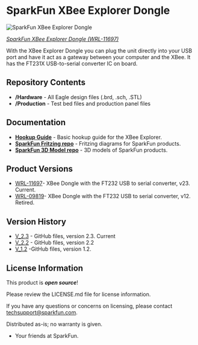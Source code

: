 SparkFun XBee Explorer Dongle
========================================

![SparkFun XBee Explorer Dongle](https://cdn.sparkfun.com//assets/parts/7/8/6/5/11697-01b.jpg)

[*SparkFun XBee Explorer Dongle (WRL-11697)*](https://www.sparkfun.com/products/11697)

With the XBee Explorer Dongle you can plug the unit directly into your USB port 
and have it act as a gateway between your computer and the XBee. It has the FT231X USB-to-serial converter IC on board. 


Repository Contents
-------------------
* **/Hardware** - All Eagle design files (.brd, .sch, .STL)
* **/Production** - Test bed files and production panel files

Documentation
--------------
* **[Hookup Guide](https://learn.sparkfun.com/tutorials/exploring-xbees-and-xctu)** - Basic hookup guide for the XBee Explorer.
* **[SparkFun Fritzing repo](https://github.com/sparkfun/Fritzing_Parts)** - Fritzing diagrams for SparkFun products.
* **[SparkFun 3D Model repo](https://github.com/sparkfun/3D_Models)** - 3D models of SparkFun products. 

Product Versions
----------------
* [WRL-11697](https://www.sparkfun.com/products/11697)- XBee Dongle with the FT232 USB to serial converter, v23. Current.
* [WRL-09819](https://www.sparkfun.com/products/retired/9819)- XBee Dongle with the FT232 USB to serial converter, v12. Retired.

Version History
---------------
* [V_2.3](https://github.com/sparkfun/XBee_Explorer_Dongle/tree/V_2.3) - GitHub files, version 2.3. Current
* [V_2.2](https://github.com/sparkfun/XBee_Explorer_Dongle/tree/V_2.2) - GitHub files, version 2.2
* [V_1.2](https://github.com/sparkfun/XBee_Explorer_Dongle/tree/V_1.2) -GitHub files, version 1.2. 

License Information
-------------------

This product is _**open source**_! 

Please review the LICENSE.md file for license information. 

If you have any questions or concerns on licensing, please contact techsupport@sparkfun.com.

Distributed as-is; no warranty is given.

- Your friends at SparkFun.